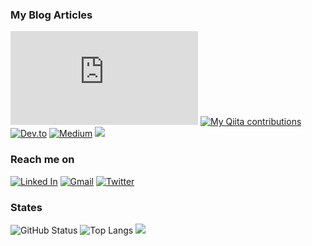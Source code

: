 ### My Blog Articles

[![Blog](https://img.shields.io/website?color=f74539&style=flat-square&up_message=TakumonBlog🍅&url=https%3A%2F%2Ftakumon.com)](https://takumon.com) [![My Qiita contributions](https://qiita-badge.apiapi.app/s/Takumon/contributions.svg)](http://qiita.com/Takumon) [![Dev.to](https://img.shields.io/badge/-@Takumon-%23000000?style=flat-square&logo=dev.to)](https://dev.to/takumon) [![Medium](https://img.shields.io/badge/-@Takumon-03a57a?style=flat-square&labelColor=000000&logo=Medium&link=https://medium.com/@takumon/)](https://medium.com/@takumon) [![](https://img.shields.io/badge/-DevPost%20@Takumon-%23003e54?style=flat-square)](https://devpost.com/TakutoInoue)

### Reach me on

[![Linked In](https://img.shields.io/badge/-@Takumon-%23?color=0077B5&logoColor=white&style=flat-square&logo=Linkedin)](https://www.linkedin.com/in/takumon) [![Gmail](https://img.shields.io/badge/-inouetakumon@gmail.com-c14438?style=flat-square&logo=Gmail&logoColor=white&link=mailto:inouetakumon@gmail.com)](mailto:inouetakumon@gmail.com) [![Twitter](https://img.shields.io/badge/-@inouetakumon-%231DA1F2?style=flat-square&logo=twitter&logoColor=ffffff)](https://twitter.com/inouetakumon) 

### States

![GitHub Status](https://github-readme-stats.vercel.app/api?username=Takumon&count_private=true&show_icons=true&theme=dracula)
![Top Langs](https://github-readme-stats.vercel.app/api/top-langs/?username=Takumon&hide=TeX&layout=compact&theme=dracula)
![](https://komarev.com/ghpvc/?username=Takumon)
